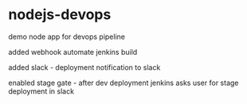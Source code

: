 # nodejs-devops
demo node app for devops pipeline

added webhook automate jenkins build

added slack - deployment notification to slack

enabled stage gate - after dev deployment jenkins asks user for stage deployment in slack